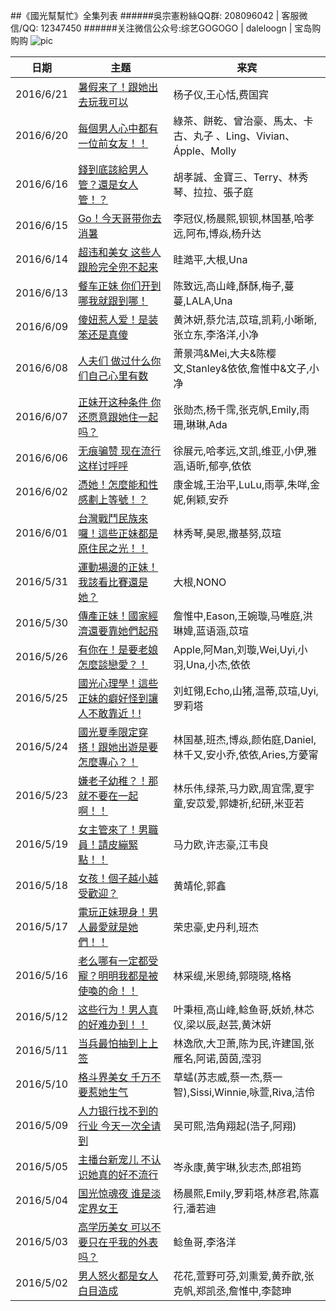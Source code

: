 ##《國光幫幫忙》全集列表
######吳宗憲粉絲QQ群: 208096042  |  客服微信/QQ: 12347450
######关注微信公众号:综艺GOGOGO | daleloogn | 宝岛购购购
![pic](http://imgsrc.baidu.com/forum/w%3D580/sign=0ee7a24dccef76093c0b99971edca301/09ac2bf0f736afc37b2299b5b419ebc4b6451212.jpg)

日期|主题|来宾
----|----|----
|2016/6/21|[暑假来了！跟她出去玩我可以](http://www.acfun.tv/v/ac2834572)|杨子仪,王心恬,费国宾
|2016/6/20|[每個男人心中都有一位前女友！！](http://www.acfun.tv/v/ac2832052)|綠茶、餅乾、曾治豪、馬太、卡古、丸子 、Ling、Vivian、Ápple、Molly
|2016/6/16|[錢到底該給男人管？還是女人管！？](http://www.acfun.tv/v/ac2822893)|胡孝誠、金寶三、Terry、林秀琴、拉拉、張子庭
|2016/6/15|[Go！今天哥带你去消暑](http://www.acfun.tv/v/ac2822145_3)|李冠仪,杨晨熙,钡钡,林国基,哈孝远,阿布,博焱,杨升达
|2016/6/14|[超违和美女 这些人跟脸完全兜不起来](http://www.acfun.tv/v/ac2817449)|眭澔平,大根,Una
|2016/6/13|[餐车正妹 你们开到哪我就跟到哪！](http://www.acfun.tv/v/ac2814759)|陈致远,高山峰,酥酥,梅子,蔓蔓,LALA,Una
|2016/6/09|[傻妞惹人爱！是装笨还是真傻](http://www.acfun.tv/v/ac2805156)|黄沐妍,蔡允洁,苡瑄,凯莉,小晰晰,张立东,李洛洋,小净
|2016/6/08|[人夫们 做过什么你们自己心里有数](http://www.acfun.tv/v/ac2803532_3)|萧景鸿&Mei,大夫&陈樱文,Stanley&依依,詹惟中&文子,小净
|2016/6/07|[正妹开这种条件 你还愿意跟她住一起吗？](http://www.acfun.tv/v/ac2801988_3)|张勋杰,杨千霈,张克帆,Emily,雨珊,琳琳,Ada
|2016/6/06|[无痕骗赞 现在流行这样讨呼呼](http://www.acfun.tv/v/ac2799352)|徐展元,哈孝远,文凯,维亚,小伊,雅涵,语昕,郁亭,依依
|2016/6/02|[憑她！怎麼能和性感劃上等號！？ ](http://www.acfun.tv/v/ac2788451)|康金城,王治平,LuLu,雨葶,朱咩,金妮,俐颖,安乔
|2016/6/01|[台灣戰鬥民族來囉！這些正妹都是原住民之光！！](http://www.acfun.tv/v/ac2785927_3)|林秀琴,昊恩,撒基努,苡瑄
|2016/5/31|[運動場邊的正妹！我該看比賽還是她？](http://www.acfun.tv/v/ac2785980_3)|大根,NONO
|2016/5/30|[傳產正妹！國家經濟還要靠她們起飛](http://www.acfun.tv/v/ac2781339_3)|詹惟中,Eason,王婉璇,马唯庭,洪琳媁,蓝语涵,苡瑄
|2016/5/26|[有你在！是要老娘怎麼談戀愛？！](http://www.acfun.tv/v/ac2774042)|Apple,阿Man,刘璇,Wei,Uyi,小羽,Una,小杰,依依
|2016/5/25|[國光心理學！這些正妹的癖好怪到讓人不敢靠近！!](http://www.acfun.tv/v/ac2769741_3)|刘虹翎,Echo,山猪,温蒂,苡瑄,Uyi,罗莉塔
|2016/5/24|[國光夏季限定穿搭！跟她出遊是要怎麼專心？！](http://www.acfun.tv/v/ac2767243_3)|林国基,班杰,博焱,颜佑庭,Daniel,林千又,安小乔,依依,Aries,方薆甯
|2016/5/23|[嫌老子幼稚？！那就不要在一起啊！！](http://www.acfun.tv/v/ac2765347_3)|林乐伟,绿茶,马力欧,周宜霈,夏宇童,安苡爱,郭婕祈,纪研,米亚若
|2016/5/19|[女主管來了！男職員！請皮繃緊點！！](http://www.acfun.tv/v/ac2755484_3)|马力欧,许志豪,江韦良
|2016/5/18|[女孩！個子越小越受歡迎？](http://www.acfun.tv/v/ac2754228)|黄靖伦,郭鑫
|2016/5/17|[電玩正妹現身！男人最愛就是她們！！](http://www.acfun.tv/v/ac2755593_2)|荣忠豪,史丹利,班杰
|2016/5/16|[老么哪有一定都受寵？明明我都是被使喚的命！！](http://www.acfun.tv/v/ac2747247)|林采缇,米恩绮,郭晓晓,格格
|2016/5/12|[这些行为！男人真的好难办到！！](http://www.acfun.tv/v/ac2740309_3)|叶秉桓,高山峰,鲶鱼哥,妖娇,林芯仪,梁以辰,赵芸,黄沐妍
|2016/5/11|[当兵最怕抽到上上签](http://www.acfun.tv/v/ac2734840_3)|林逸欣,大卫萧,陈为民,许建国,张雁名,阿诺,茵茵,滢羽
|2016/5/10|[格斗界美女 千万不要惹她生气](http://www.acfun.tv/v/ac2732224_3)|草蜢(苏志威,蔡一杰,蔡一智),Sissi,Winnie,咏萱,Riva,洁伶
|2016/5/09|[人力银行找不到的行业 今天一次全请到](http://www.acfun.tv/v/ac2730376)|吴可熙,浩角翔起(浩子,阿翔)
|2016/5/05|[主播台新宠儿 不认识她真的好不流行](http://www.acfun.tv/v/ac2734806_3)|岑永康,黄宇琳,狄志杰,郎祖筠
|2016/5/04|[国光惊魂夜 谁是淡定界女王](http://www.acfun.tv/v/ac2745317_3)|杨晨熙,Emily,罗莉塔,林彦君,陈嘉行,潘若迪
|2016/5/03|[高学历美女 可以不要只在乎我的外表吗？](http://www.acfun.tv/v/ac2749308_3)|鲶鱼哥,李洛洋
|2016/5/02|[男人怒火都是女人白目造成](http://www.acfun.tv/v/ac2751995_3)|花花,萱野可芬,刘熏爱,黄乔歆,张克帆,郑凯丞,詹惟中,李懿珅